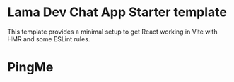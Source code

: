 # Lama Dev Chat App Starter template

This template provides a minimal setup to get React working in Vite with HMR and some ESLint rules.
# PingMe
